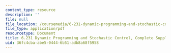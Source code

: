 ```yaml
---
content_type: resource
description: ''
file: null
file_location: /coursemedia/6-231-dynamic-programming-and-stochastic-control-fall-2015/36fc4cbaabe504446b51adb8a68f5958_MIT6_231F15_Complete_Slide.pdf
file_type: application/pdf
resourcetype: Document
title: 6.231 Dynamic Programming and Stochastic Control, Complete Supplemental Notes
uid: 36fc4cba-abe5-0444-6b51-adb8a68f5958
---
```

